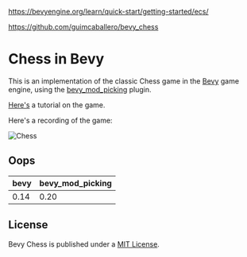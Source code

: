 

https://bevyengine.org/learn/quick-start/getting-started/ecs/

https://github.com/guimcaballero/bevy_chess

# Chess in Bevy

This is an implementation of the classic Chess game in the [Bevy](https://github.com/bevyengine/bevy) game engine, using the [bevy_mod_picking](https://github.com/aevyrie/bevy_mod_picking/) plugin.

[Here's](https://caballerocoll.com/blog/bevy-chess-tutorial/) a tutorial on the game.

Here's a recording of the game:

![Chess](./chess.gif)

## Oops

| bevy  | bevy_mod_picking |
| ----  | ---------------- |
| 0.14  | 0.20             |

## License

Bevy Chess is published under a [MIT License](/LICENSE.md).
